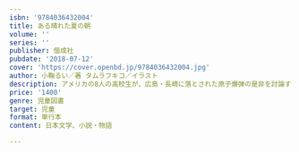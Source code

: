 ```yaml
---
isbn: '9784036432004'
title: ある晴れた夏の朝
volume: ''
series: ''
publisher: 偕成社
pubdate: '2018-07-12'
cover: 'https://cover.openbd.jp/9784036432004.jpg'
author: 小鞠るい／著 タムラフキコ／イラスト
description: アメリカの8人の高校生が、広島・長崎に落とされた原子爆弾の是非を討論する。著者が若い世代に問う「戦争」の歴史と記憶。
price: '1400'
genre: 児童図書
target: 児童
format: 単行本
content: 日本文学、小説・物語

---
```

